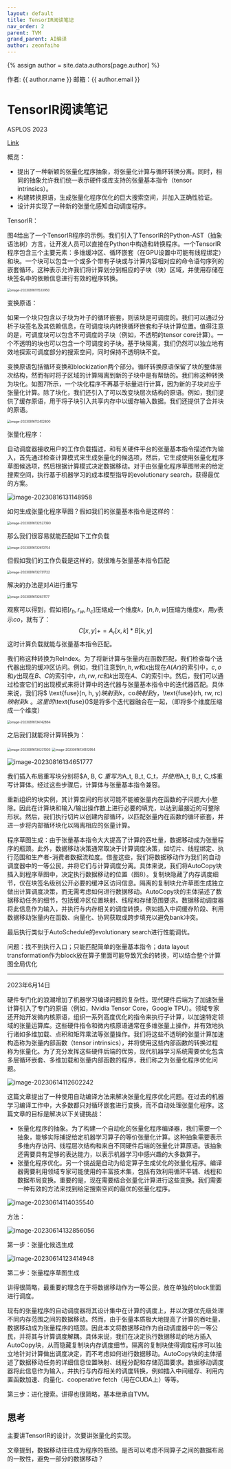 ```yaml
---
layout: default
title: TensorIR阅读笔记
nav_order: 2
parent: TVM
grand_parent: AI编译
author: zeonfaiho
---
```



{% assign author = site.data.authors[page.author] %}
<div> 作者: {{ author.name }}  
 邮箱：{{ author.email }}
</div>

<script type="text/javascript" async
  src="https://cdnjs.cloudflare.com/ajax/libs/mathjax/2.7.7/MathJax.js?config=TeX-MML-AM_CHTML">
</script>

<script type="text/x-mathjax-config">
  MathJax.Hub.Config({
    tex2jax: {
      inlineMath: [['$','$'], ['\\(','\\)']],
      processEscapes: true
    }
  });
</script>

# TensorIR阅读笔记

ASPLOS 2023

[Link](./TensorIR.pdf)

概览：

- 提出了一种新颖的张量化程序抽象，将张量化计算与循环转换分离。同时，相同的抽象允许我们统一表示硬件或库支持的张量基本指令（tensor intrinsics）。 
- 构建转换原语，生成张量化程序优化的巨大搜索空间，并加入正确性验证。 
- 设计并实现了一种新的张量化感知自动调度程序。

TensorIR：

图4给出了一个TensorIR程序的示例。我们引入了TensorIR的Python-AST（抽象语法树）方言，让开发人员可以直接在Python中构造和转换程序。一个TensorIR程序包含三个主要元素：多维缓冲区、循环嵌套（在GPU设置中可能有线程绑定）和块。一个块可以包含一个或多个带有子块或与计算内容相对应的命令语句序列的嵌套循环。这种表示允许我们将计算划分到相应的子块（块）区域，并使用存储在块签名中的依赖信息进行有效的程序转换。

<img src="./TensorIR%E9%98%85%E8%AF%BB%E7%AC%94%E8%AE%B0.assets/image-20230816111533950.png" alt="image-20230816111533950" style="zoom:50%;" />

变换原语：

如果一个块只包含以子块为叶子的循环嵌套，则该块是可调度的。我们可以通过分析子块签名及其依赖信息，在可调度块内转换循环嵌套和子块计算位置。值得注意的是，可调度块可以包含不可调度的子块（例如，不透明的tensor core计算）。一个不透明的块也可以包含一个可调度的子块。基于块隔离，我们仍然可以独立地有效地探索可调度部分的搜索空间，同时保持不透明块不变。

变换原语包括循环变换和blockization两个部分。循环转换原语保留了块的整体层次结构，然而有时将子区域的计算隔离到新的子块中是有帮助的。我们称这种转换为块化。如图7所示，一个块化程序不再基于标量进行计算，因为新的子块对应于张量化计算。除了块化，我们还引入了可以改变块层次结构的原语。例如，我们提供了缓存原语，用于将子块引入共享内存中以缓存输入数据。我们还提供了合并块的原语。

<img src="./TensorIR%E9%98%85%E8%AF%BB%E7%AC%94%E8%AE%B0.assets/image-20230816112402800.png" alt="image-20230816112402800" style="zoom:50%;" />

张量化程序：

自动调度器接收用户的工作负载描述，和有关硬件平台的张量基本指令描述作为输入，首先通过检查计算模式来生成张量化的候选项，然后，它生成使用张量化程序草图候选项，然后根据计算模式决定数据移动。对于由张量化程序草图带来的给定搜索空间，执行基于机器学习的成本模型指导的evolutionary search，获得最优的方案。

![image-20230816131148958](./TensorIR%E9%98%85%E8%AF%BB%E7%AC%94%E8%AE%B0.assets/image-20230816131148958.png)

如何生成张量化程序草图？假如我们的张量基本指令是这样的：

<img src="./TensorIR%E9%98%85%E8%AF%BB%E7%AC%94%E8%AE%B0.assets/image-20230816132527390.png" alt="image-20230816132527390" style="zoom: 50%;" />

那么我们很容易就能匹配如下工作负载

<img src="./TensorIR%E9%98%85%E8%AF%BB%E7%AC%94%E8%AE%B0.assets/image-20230816132610704.png" alt="image-20230816132610704" style="zoom:50%;" />

但假如我们的工作负载是这样的，就很难与张量基本指令匹配

<img src="./TensorIR%E9%98%85%E8%AF%BB%E7%AC%94%E8%AE%B0.assets/image-20230816132731722.png" alt="image-20230816132731722" style="zoom:50%;" />

解决的办法是对$A$进行重写

<img src="./TensorIR%E9%98%85%E8%AF%BB%E7%AC%94%E8%AE%B0.assets/image-20230816132831177.png" alt="image-20230816132831177" style="zoom:50%;" />

观察可以得到，假如把$[r_h,r_w,h_c]$压缩成一个维度$k$，$[n, h, w]$压缩为维度$x$，用$y$表示$co$，就有了：
$$
C[x, y] += A_r[x, k] * B[k, y]
$$
这时计算负载就能与张量基本指令匹配。

我们称这种转换为ReIndex。为了将新计算与张量内在函数匹配，我们检查每个迭代器出现的缓冲区访问。例如，我们注意到$n, h, w$和$x$出现在$A(Ar)$的索引中，$c, o$和$y$出现在$B$、$C$的索引中，$rh, rw, rc$和$k$出现在$A$、$C$的索引中。然后，我们可以通过检查它们的出现模式来将计算中的迭代器与张量基本指令中的迭代器匹配。具体来说，我们将$ \text{fuse}(n, h, y)$映射到$x$，$co$映射到$y$，$\text{fuse}(rh, rw, rc)$映射到$k $。这里的$\text{fuse}()$是将多个迭代器融合在一起，（即将多个维度压缩成一个维度）

<img src="./TensorIR%E9%98%85%E8%AF%BB%E7%AC%94%E8%AE%B0.assets/image-20230816134142684.png" alt="image-20230816134142684" style="zoom:50%;" />

之后我们就能将计算转换为：

<img src="./TensorIR%E9%98%85%E8%AF%BB%E7%AC%94%E8%AE%B0.assets/image-20230816134231303.png" alt="image-20230816134231303" style="zoom:50%;" />

<img src="./TensorIR%E9%98%85%E8%AF%BB%E7%AC%94%E8%AE%B0.assets/image-20230816134512954.png" alt="image-20230816134512954" style="zoom:50%;" />

![image-20230816134651777](./TensorIR%E9%98%85%E8%AF%BB%E7%AC%94%E8%AE%B0.assets/image-20230816134651777.png)

我们插入布局重写块分别将$A, B, C $重写为$A_t, B_t, C_t$，并使用$A_t, B_t, C_t$重写计算体。经过这些步骤后，计算体与张量基本指令兼容。

重新组织的块实例，其计算空间的形状可能不能被张量内在函数的子问题大小整除。因此在计算块和输入/输出操作数上进行必要的填充，以达到最接近的可整除形状。然后，我们执行切片以创建内部循环，以匹配张量内在函数的循环嵌套，并进一步将内部循环块化以隔离相应的张量计算。

程序草图生成：由于张量基本指令大大提高了计算的吞吐量，数据移动成为张量程序的瓶颈。此外，数据移动决策通常取决于计算调度决策，如切片、线程绑定、执行范围和生产者-消费者数据流粒度。借鉴这些，我们将数据移动作为我们的自动调度器中的一等公民，并将它们与计算调度分离。具体来说，我们将AutoCopy块插入到程序草图中，决定执行数据移动的位置（图8）。复制块隐藏了内存调度细节，仅在块签名级别公开必要的缓冲区访问信息。隔离的复制块允许草图生成独立做出计算调度决策，而无需考虑如何进行数据移动。AutoCopy块的主体描述了数据移动任务的细节，包括缓冲区位置映射、线程和存储范围要求。数据移动调度器将此信息作为输入，并执行与内存相关的调度转换，例如插入中间缓存阶段、利用数据移动张量内在函数、向量化、协同获取或跨步填充以避免bank冲突。

最后执行类似于AutoSchedule的evolutionary search进行性能调优。

问题：找不到执行入口；只能匹配简单的张量基本指令；data layout transformation作为block放在算子里面可能导致冗余的转换，可以结合整个计算图全局优化

---

2023年6月14日

硬件专门化的浪潮增加了机器学习编译问题的复杂性。现代硬件后端为了加速张量计算引入了专门的原语（例如，Nvidia Tensor Core，Google TPU）。领域专家还开始开发微内核原语，组织一系列高度优化的指令来执行子计算，以加速特定领域的张量运算库。这些硬件指令和微内核原语通常在多维张量上操作，并有效地执行诸如多维加载、点积和矩阵乘法等张量操作。我们将这些不透明的张量计算加速构造称为张量内部函数（tensor intrinsics），并将使用这些内部函数的转换过程称为张量化。为了充分发挥这些硬件后端的优势，现代机器学习系统需要优化包含多层循环嵌套、多维加载和张量内部函数的程序，我们称之为张量化程序优化问题。

![image-20230614112602242](./TensorIR%E9%98%85%E8%AF%BB%E7%AC%94%E8%AE%B0.assets/image-20230614112602242.png)

这篇文章提出了一种使用自动编译方法来解决张量化程序优化问题。在过去的机器学习编译工作中，大多数都只对循环嵌套进行变换，而不自动处理张量化程序。这篇文章的目标是解决以下关键挑战：

- 张量化程序的抽象。为了构建一个自动化的张量化程序编译器，我们需要一个抽象，能够实际捕捉给定机器学习算子的等价张量化计算。这种抽象需要表示多维内存访问、线程层次结构和来自不同硬件后端的张量化计算原语。该抽象还需要具有足够的表达能力，以表示机器学习中感兴趣的大多数算子。
- 张量化程序优化。另一个挑战是自动为给定算子生成优化的张量化程序。编译器需要利用领域专家可能使用的丰富技术集，包括有效利用循环平铺、线程和数据布局变换。重要的是，现在需要结合张量化计算进行这些变换。我们需要一种有效的方法来找到给定搜索空间的最优的张量化程序。

![image-20230614114035540](./TensorIR%E9%98%85%E8%AF%BB%E7%AC%94%E8%AE%B0.assets/image-20230614114035540.png)

方法：

![image-20230614132856056](./TensorIR%E9%98%85%E8%AF%BB%E7%AC%94%E8%AE%B0.assets/image-20230614132856056.png)

第一步：张量化候选生成

![image-20230614123414948](./TensorIR%E9%98%85%E8%AF%BB%E7%AC%94%E8%AE%B0.assets/image-20230614123414948.png)

第二步：张量程序草图生成

讲得很简略，最重要的理念在于将数据移动作为一等公民，放在单独的block里面进行调度。

现有的张量程序的自动调度器将其设计集中在计算的调度上，并以次要优先级处理不同内存范围之间的数据移动。然而，由于张量本质极大地提高了计算的吞吐量，数据移动成为张量程序的瓶颈。因此本文将数据移动作为自动调度器中的一等公民，并将其与计算调度解耦。具体来说，我们在决定执行数据移动的地方插入AutoCopy块，从而隐藏复制块内存调度细节。隔离的复制块使得调度程序可以独立地针对计算做出调度决定，而不考虑如何进行数据移动。AutoCopy块的主体描述了数据移动任务的详细信息位置映射、线程分配和存储范围要求。数据移动调度器将此信息作为输入，并执行与内存相关的调度转换，例如插入中间缓存、利用内置函数加速、向量化、cooperative fetch（用在CUDA上）等等。

第三步：进化搜索。讲得也很简略，基本继承自TVM。

## 思考

主要讲TensorIR的设计，次要讲张量化的实现。

文章提到，数据移动往往成为程序的瓶颈。是否可以考虑不同算子之间的数据布局的一致性，避免一部分的数据移动？